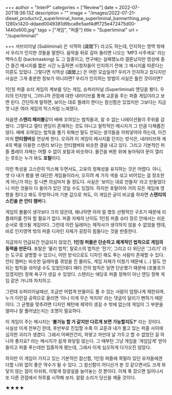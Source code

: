 +++
author = "InterP"
categories = ["Review"]
date = 2022-07-20T18:36:13Z
description = ""
image = "/images/2022-07-21-diesel_productv2_superliminal_home_superliminal_bannerthing_png-1280x1420-ddaed0049381d9bca9e5aef4dff725e472475d00-1440x600.jpg"
tags = ["게임", "퍼즐"]
title = "Superliminal"
url = "/superliminal/"

+++
서브리미널 (Subliminal) 은 식역하 (識閾下) 라고도 하는데, 인지하는 영역 밖에서 우리가 인지한 것들을 말한다. 음악을 뒤로 감아 돌리면 나오는 ‘MP3 사주세요’ 라는 백마스킹 (backmasking) 도 그 일종이고, 연구에는 실패했노라 결론났지만 영상에 중간 중간 메시지를 짧은 시간 노출하면 시청자들이 인지하기 전에 그 메시지를 따른다는 이론도 있었다. 그렇다면 식역상 (識閾上) 은 어떤 모습일까? 우리가 인지하고 있다지만 사실은 그게 충분한 정보가 아니라면? 우리가 인지하는 방법이 사실은 틀린 것이라면?

1인칭 퍼즐 슈터 게임의 계보를 잇는 게임, 슈퍼리미널 (Superliminal) 엔딩을 봤다. 우리의 인지방식, 그러니까 관점에 대한 내러티브를 통해 교훈을 주는 퍼즐 게임이라고 보면 된다. 간단하게 말하면, 보이는 대로 플레이 한다는 참신함은 있었지만 그보다는 지금껏 나온 여러 게임의 믹스처럼 느껴졌다.

처음엔 **스탠리 패러블**같이 배배 꼬여있는 법칙들과, 알 수 없는 나레이션들이 주위를 감쌌다. 그렇다고 멀티 엔딩이 존재하는 것도 아니고 철학적인 메시지가 그 만큼 다채롭진 않다. 배배 꼬여있는 법칙을 풀기 위해선 말도 안되는 생각들을 끼워넣어야 하는데, 이건 마치 **안티챔버**를 연상케 한다. 오히려 이 게임이 메시지를 던지는 방식은, 내러티브와 제4의 벽을 이용한 스탠리 보다는 안티챔버와 비슷한 결을 내고 있다. 그리고 기본적인 퍼즐 플레이 자체는 어쩔 수 없이 포탈과 비슷하다. 물건을 버튼 위에 놓아둬야 문이 열리는 루트는 누가 봐도 **포탈**이다.

이런 특성을 고스란히 믹스해 두면서도, 고유의 정체성을 유지하는 것은 어렵다. 아니, 셋 다 내가 봤을 땐 대단한 게임들이라서, 오히려 세 가지 색을 섞고 비어있는 걸 창조한게 아닌가 하는 질 나쁜 의심마저 들 정도다. 사실은 ‘보이는 대로 만들자’ 라고 만들었더니 저런 것들이 다 들어가 있던 것일 수도 있잖아. 하지만 포탈이야 거의 모든 게임에 영향을 줬다고 봐도 무방하니까 기본 값으로 쳐도, 이 게임은 굳이 비교를 하자면 **스탠리의 스킨을 쓴 안티 챔버**다.

게임의 볼륨이 생각보다 크지 않은데, 왜냐하면 아까 말 했듯 선형적인 구조기 때문에 리플레이를 전혀 할 필요가 없다. 퍼즐 자체의 난이도 1인칭 퍼즐 슈터 장르 안에서는 쉬운 순서로 랭크될 게임이다. 그런데 이런 딜레마는 제작사가 생각하지 않을 수 없었을 텐데, 바로 인지영역 밖의 퍼즐 디자인 자체가 굉장히 힘들다는 것을 반증한다.

지금까지 언급되건 언급되지 않았건, **1인칭 퍼즐은 단순하고 체계적인 법칙으로 게임의 동력을 만든다.** 포탈은 ‘물리 법칙’, 탈로스의 법칙은 ‘전기’, 그리고 더 위딘은 ‘그리기’ 라는 도구로 설명할 수 있으니, 어떤 방식으로도 디자인 해도 푸는 사람이 존재할 수 있다. 안티 챔버는 비슷한 딜레마를 겪었을 진 몰라도, 게임 자체가 미쳤기 때문에 (…) 말도 안되는 법칙을 섞어낼 수도 있었던데다 매터 건의 법칙은 일면 단순했기 때문에 (호불호가 있겠지만) 정복 욕구가 생길 수 있었다. 스탠리는 애당초 퍼즐 정복이 아닌 엔딩 정복 게임 같은 거니까 차치하고.

그런데 슈퍼리미널에선, 조금만 어렵게 만들어도 풀 수 있는 사람이 엄청나게 제한되며, 누가 이런걸 공략으로 올리면 ‘아니 이게 무슨 억지야’ 라는 댓글이 달리기 뻔하기 때문이다. 그 균형을 맞추려면 디자인 패턴에 제약이 생길 수 밖에 없는데 게임이 그 부분을 얼마나 잘 풀어냈는지는 조명이 필요하다.

이 게임이 주는 메시지는 ‘**불가능 할 거 같지만 다르게 보면 가능할지도?**‘ 라는 것이다. 사실상 이게 전부긴 한데, 후반부로 진입할 수록 이 교훈과 내가 풀고 있는 퍼즐 사이에 심각한 괴리가 생겼다. 그래서 어쩌란건지, 하얗고 까만데 날 가두고 할 수 없었던 걸 하니까 좋지요? 라는 메시지가 쉽게 와닿질 않는다. 그 때부턴 그냥 게임을 ‘게임답게’ 받아들이고 퍼즐 푸는데만 집중하게 됐는데, 그래서 이게 심오하게 다가오진 않았다.

하지만 이 게임이 가지고 있는 기본적인 참신함, 1인칭 퍼즐에 목말라 있던 유저들에겐 더할 나위 없이 좋은 약수가 될 수 있다. 그 참신함이 어디선가 본 것 같으면서도 크게 와닿지 않는 점이 아쉬워, 이렇게 장광설을 늘어놓는 것 뿐이다. 이제 푹 잤으면 일어나서 또 다른 관점에서 하루를 시작해 보자. 알람 소리가 당신을 깨울 것이다.

★★★★